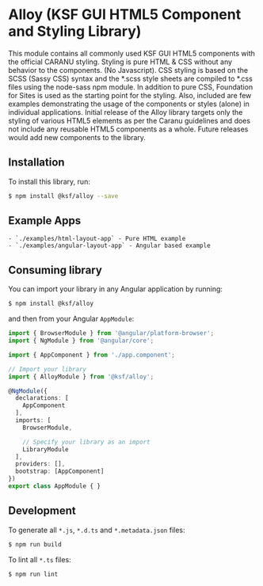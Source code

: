 Alloy (KSF GUI HTML5 Component and Styling Library)
===========

This module contains all commonly used KSF GUI HTML5 components with the official CARANU styling. Styling is pure HTML &
CSS without any behavior to the components. (No Javascript). CSS styling is based on the SCSS (Sassy CSS) syntax
and the *.scss style sheets are compiled to *.css files using the node-sass npm module. In addition to pure CSS,
Foundation for Sites is used as the starting point for the styling. Also, included are few examples demonstrating
the usage of the components or styles (alone) in individual applications. Initial release of the Alloy library targets
only the styling of various HTML5 elements as per the Caranu guidelines and does not include any reusable HTML5 components
as a whole. Future releases would add new components to the library.

## Installation

To install this library, run:

```bash
$ npm install @ksf/alloy --save
```

## Example Apps
    - `./examples/html-layout-app` - Pure HTML example
    - `./examples/angular-layout-app` - Angular based example


## Consuming library

You can import your library in any Angular application by running:

```bash
$ npm install @ksf/alloy
```

and then from your Angular `AppModule`:

```typescript
import { BrowserModule } from '@angular/platform-browser';
import { NgModule } from '@angular/core';

import { AppComponent } from './app.component';

// Import your library
import { AlloyModule } from '@ksf/alloy';

@NgModule({
  declarations: [
    AppComponent
  ],
  imports: [
    BrowserModule,

    // Specify your library as an import
    LibraryModule
  ],
  providers: [],
  bootstrap: [AppComponent]
})
export class AppModule { }
```

## Development

To generate all `*.js`, `*.d.ts` and `*.metadata.json` files:

```bash
$ npm run build
```

To lint all `*.ts` files:

```bash
$ npm run lint
```
